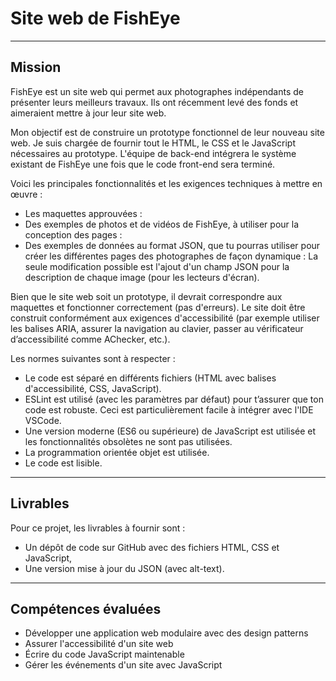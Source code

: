 # Site web de FishEye

***
## Mission

FishEye est un site web qui permet aux photographes indépendants de présenter leurs meilleurs travaux. Ils ont récemment levé des fonds et aimeraient mettre à jour leur site web. 

Mon objectif est de construire un prototype fonctionnel de leur nouveau site web. Je suis chargée de fournir tout le HTML, le CSS et le JavaScript nécessaires au prototype. L'équipe de back-end intégrera le système existant de FishEye une fois que le code front-end sera terminé.

Voici les principales fonctionnalités et les exigences techniques à mettre en œuvre :
- Les maquettes approuvées : 
- Des exemples de photos et de vidéos de FishEye, à utiliser pour la conception des pages : 
- Des exemples de données au format JSON, que tu pourras utiliser pour créer les différentes pages des photographes de façon dynamique : 
La seule modification possible est l'ajout d'un champ JSON pour la description de chaque image (pour les lecteurs d'écran).

Bien que le site web soit un prototype, il devrait correspondre aux maquettes et fonctionner correctement (pas d'erreurs). Le site doit être construit conformément aux exigences d'accessibilité (par exemple utiliser les balises ARIA, assurer la navigation au clavier, passer au vérificateur d’accessibilité comme AChecker, etc.).

Les normes suivantes sont à respecter : 

- Le code est séparé en différents fichiers (HTML avec balises d'accessibilité, CSS, JavaScript).
- ESLint est utilisé (avec les paramètres par défaut) pour t’assurer que ton code est robuste. Ceci est particulièrement facile à intégrer avec l'IDE VSCode.
- Une version moderne (ES6 ou supérieure) de JavaScript est utilisée et les fonctionnalités obsolètes ne sont pas utilisées.
- La programmation orientée objet est utilisée.
- Le code est lisible.

***
## Livrables

Pour ce projet, les livrables à fournir sont :
- Un dépôt de code sur GitHub avec des fichiers HTML, CSS et JavaScript,
- Une version mise à jour du JSON (avec alt-text).

***
## Compétences évaluées

- Développer une application web modulaire avec des design patterns
- Assurer l'accessibilité d'un site web
- Écrire du code JavaScript maintenable
- Gérer les événements d'un site avec JavaScript